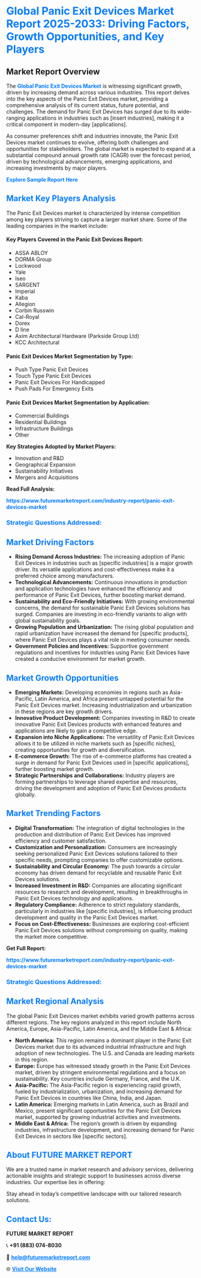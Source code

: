 <h1 style="color: #007BFF;">Global Panic Exit Devices Market Report 2025-2033: Driving Factors, Growth Opportunities, and Key Players</h1>

<section id="overview">
<h2>Market Report Overview</h2>
<p>The <a href="https://www.futuremarketreport.com/industry-report/panic-exit-devices-market" style="color: #007BFF; text-decoration: none;"><strong>Global Panic Exit Devices Market</strong></a> is witnessing significant growth, driven by increasing demand across various industries. This report delves into the key aspects of the Panic Exit Devices market, providing a comprehensive analysis of its current status, future potential, and challenges. The demand for Panic Exit Devices has surged due to its wide-ranging applications in industries such as [insert industries], making it a critical component in modern-day [applications].</p>
<p>As consumer preferences shift and industries innovate, the Panic Exit Devices market continues to evolve, offering both challenges and opportunities for stakeholders. The global market is expected to expand at a substantial compound annual growth rate (CAGR) over the forecast period, driven by technological advancements, emerging applications, and increasing investments by major players.</p>
</section>

<section id="overview">
<p><a href="https://www.futuremarketreport.com/request-sample/reportId=87330" style="color: #007BFF; text-decoration: none;"><strong>Explore Sample Report Here</strong></a></p>
</section>

<section id="key-players">
<h2 style="color: #007BFF;">Market Key Players Analysis</h2>
<p>The Panic Exit Devices market is characterized by intense competition among key players striving to capture a larger market share. Some of the leading companies in the market include:</p>
<h4>Key Players Covered in the Panic Exit Devices Report:</h4>
<ul><li>ASSA ABLOY</li><li>DORMA Group</li><li>Lockwood</li><li>Yale</li><li>Iseo</li><li>SARGENT</li><li>Imperial</li><li>Kaba</li><li>Allegion</li><li>Corbin Russwin</li><li>Cal-Royal</li><li>Dorex</li><li>D line</li><li>Axim Architectural Hardware (Parkside Group Ltd)</li><li>KCC Architectural</li></ul>
<h4>Panic Exit Devices Market Segmentation by Type:</h4>
<ul><li>Push Type Panic Exit Devices</li><li>Touch Type Panic Exit Devices</li><li>Panic Exit Devices For Handicapped</li><li>Push Pads For Emergency Exits</li></ul>

<h4>Panic Exit Devices Market Segmentation by Application:</h4>
<ul><li>Commercial Buildings</li><li>Residential Buildings</li><li>Infrastructure Buildings</li><li>Other</li></ul>
<p><strong>Key Strategies Adopted by Market Players:</strong></p>
<ul>
<li>Innovation and R&D</li>
<li>Geographical Expansion</li>
<li>Sustainability Initiatives</li>
<li>Mergers and Acquisitions</li>
</ul>
</section>

<section>
<p><strong>Read Full Analysis: </strong></p><a href="https://www.futuremarketreport.com/industry-report/panic-exit-devices-market" style="color: #007BFF; text-decoration: none;"><strong>https://www.futuremarketreport.com/industry-report/panic-exit-devices-market</strong></a>
<h3 style="color: #007BFF;">Strategic Questions Addressed:</h3>
</section>

<section id="driving-factors">
<h2 style="color: #007BFF;">Market Driving Factors</h2>
<ul>
<li><strong>Rising Demand Across Industries:</strong> The increasing adoption of Panic Exit Devices in industries such as [specific industries] is a major growth driver. Its versatile applications and cost-effectiveness make it a preferred choice among manufacturers.</li>
<li><strong>Technological Advancements:</strong> Continuous innovations in production and application technologies have enhanced the efficiency and performance of Panic Exit Devices, further boosting market demand.</li>
<li><strong>Sustainability and Eco-Friendly Initiatives:</strong> With growing environmental concerns, the demand for sustainable Panic Exit Devices solutions has surged. Companies are investing in eco-friendly variants to align with global sustainability goals.</li>
<li><strong>Growing Population and Urbanization:</strong> The rising global population and rapid urbanization have increased the demand for [specific products], where Panic Exit Devices plays a vital role in meeting consumer needs.</li>
<li><strong>Government Policies and Incentives:</strong> Supportive government regulations and incentives for industries using Panic Exit Devices have created a conducive environment for market growth.</li>
</ul>
</section>

<section id="growth-opportunities">
<h2 style="color: #007BFF;">Market Growth Opportunities</h2>
<ul>
<li><strong>Emerging Markets:</strong> Developing economies in regions such as Asia-Pacific, Latin America, and Africa present untapped potential for the Panic Exit Devices market. Increasing industrialization and urbanization in these regions are key growth drivers.</li>
<li><strong>Innovative Product Development:</strong> Companies investing in R&D to create innovative Panic Exit Devices products with enhanced features and applications are likely to gain a competitive edge.</li>
<li><strong>Expansion into Niche Applications:</strong> The versatility of Panic Exit Devices allows it to be utilized in niche markets such as [specific niches], creating opportunities for growth and diversification.</li>
<li><strong>E-commerce Growth:</strong> The rise of e-commerce platforms has created a surge in demand for Panic Exit Devices used in [specific applications], further boosting market growth.</li>
<li><strong>Strategic Partnerships and Collaborations:</strong> Industry players are forming partnerships to leverage shared expertise and resources, driving the development and adoption of Panic Exit Devices products globally.</li>
</ul>
</section>

<section id="trending-factors">
<h2 style="color: #007BFF;">Market Trending Factors</h2>
<ul>
<li><strong>Digital Transformation:</strong> The integration of digital technologies in the production and distribution of Panic Exit Devices has improved efficiency and customer satisfaction.</li>
<li><strong>Customization and Personalization:</strong> Consumers are increasingly seeking personalized Panic Exit Devices solutions tailored to their specific needs, prompting companies to offer customizable options.</li>
<li><strong>Sustainability and Circular Economy:</strong> The push towards a circular economy has driven demand for recyclable and reusable Panic Exit Devices solutions.</li>
<li><strong>Increased Investment in R&D:</strong> Companies are allocating significant resources to research and development, resulting in breakthroughs in Panic Exit Devices technology and applications.</li>
<li><strong>Regulatory Compliance:</strong> Adherence to strict regulatory standards, particularly in industries like [specific industries], is influencing product development and quality in the Panic Exit Devices market.</li>
<li><strong>Focus on Cost-Effectiveness:</strong> Businesses are exploring cost-efficient Panic Exit Devices solutions without compromising on quality, making the market more competitive.</li>
</ul>
</section>

<section>
<p><strong>Get Full Report: </strong></p><a href="https://www.futuremarketreport.com/industry-report/panic-exit-devices-market" style="color: #007BFF; text-decoration: none;"><strong>https://www.futuremarketreport.com/industry-report/panic-exit-devices-market</strong></a>
<h3 style="color: #007BFF;">Strategic Questions Addressed:</h3>
</section>


<section id="regional-analysis">
<h2 style="color: #007BFF;">Market Regional Analysis</h2>
<p>The global Panic Exit Devices market exhibits varied growth patterns across different regions. The key regions analyzed in this report include North America, Europe, Asia-Pacific, Latin America, and the Middle East & Africa:</p>
<ul>
<li><strong>North America:</strong> This region remains a dominant player in the Panic Exit Devices market due to its advanced industrial infrastructure and high adoption of new technologies. The U.S. and Canada are leading markets in this region.</li>
<li><strong>Europe:</strong> Europe has witnessed steady growth in the Panic Exit Devices market, driven by stringent environmental regulations and a focus on sustainability. Key countries include Germany, France, and the U.K.</li>
<li><strong>Asia-Pacific:</strong> The Asia-Pacific region is experiencing rapid growth, fueled by industrialization, urbanization, and increasing demand for Panic Exit Devices in countries like China, India, and Japan.</li>
<li><strong>Latin America:</strong> Emerging markets in Latin America, such as Brazil and Mexico, present significant opportunities for the Panic Exit Devices market, supported by growing industrial activities and investments.</li>
<li><strong>Middle East & Africa:</strong> The region’s growth is driven by expanding industries, infrastructure development, and increasing demand for Panic Exit Devices in sectors like [specific sectors].</li>
</ul>
</section>

<footer>
<h2 style="color: #007BFF;">About FUTURE MARKET REPORT</h2>
<p>We are a trusted name in market research and advisory services, delivering actionable insights and strategic support to businesses across diverse industries. Our expertise lies in offering:</p>

<p>Stay ahead in today’s competitive landscape with our tailored research solutions.</p>

<h2 style="color: #007BFF;">Contact Us:</h2>
<p><strong>FUTURE MARKET REPORT</strong></p>
<p>📞 <strong>+91 (883) 074-8030</strong></p>
<p>📧 <strong><a href="mailto:help@futuremarketreport.com" style="color: #007BFF;">help@futuremarketreport.com</a></strong></p>
<p>🌐 <strong><a href="https://www.futuremarketreport.com/" style="color: #007BFF;">Visit Our Website</a></strong></p>
</footer>